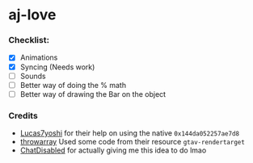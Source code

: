 # aj-love


### Checklist:

- [x] Animations
- [x] Syncing (Needs work)
- [ ] Sounds
- [ ] Better way of doing the % math
- [ ] Better way of drawing the Bar on the object

### Credits

- [Lucas7yoshi](https://gist.github.com/Lucas7yoshi/c5b9af46631051492b6706936d3e91a3) for their help on using the native `0x144da052257ae7d8`
- [throwarray](https://github.com/throwarray/gtav-rendertarget) Used some code from their resource `gtav-rendertarget`
- [ChatDisabled](https://github.com/ChatDisabled) for actually giving me this idea to do lmao